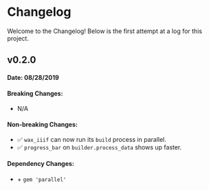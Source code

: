# Changelog

Welcome to the Changelog! Below is the first attempt at a log for this project.  


## v0.2.0
#### Date: 08/28/2019

#### Breaking Changes:
- N/A

#### Non-breaking Changes:
- :white_check_mark: `wax_iiif` can now run its `build` process in parallel.
- :white_check_mark: `progress_bar` on `builder.process_data` shows up faster.

#### Dependency Changes:
- \+ `gem 'parallel'`
